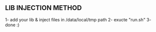 ## LIB INJECTION METHOD

1- add your lib & inject files in /data/local/tmp path
2- exucte "run.sh"
3- done :)